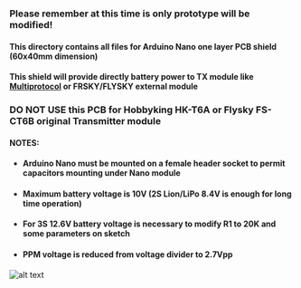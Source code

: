 ### **Please remember at this time is only prototype will be modified!** ###    
#### This directory contains all files for Arduino Nano one layer PCB shield (60x40mm dimension)   
#### This shield will provide directly battery power to TX module like **[Multiprotocol](https://github.com/pascallanger/DIY-Multiprotocol-TX-Module)** or FRSKY/FLYSKY external module     

### **DO NOT USE this PCB for Hobbyking HK-T6A or Flysky FS-CT6B original Transmitter module**
#### NOTES:
* #### Arduino Nano must be mounted on a female header socket to permit capacitors mounting under Nano module    
* #### Maximum battery voltage is 10V (2S Lion/LiPo 8.4V is enough for long time operation)
* #### For 3S 12.6V battery voltage is necessary to modify R1 to 20K and some parameters on sketch
* #### PPM voltage is reduced from voltage divider to 2.7Vpp    


![alt text](https://github.com/Gabapentin/Arduino-RC-6CH-Radio-control/blob/master/Docs/Images/ARDUINO_RC_Battery_Powered_PCB.png)
